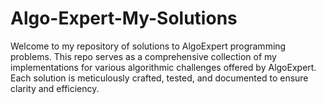 # Algo-Expert-My-Solutions
Welcome to my repository of solutions to AlgoExpert programming problems. This repo serves as a comprehensive collection of my implementations for various algorithmic challenges offered by AlgoExpert. Each solution is meticulously crafted, tested, and documented to ensure clarity and efficiency.
